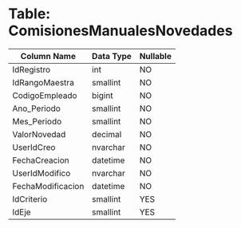 # Table: ComisionesManualesNovedades

| Column Name | Data Type | Nullable |
|-------------|-----------|----------|
| IdRegistro | int | NO |
| IdRangoMaestra | smallint | NO |
| CodigoEmpleado | bigint | NO |
| Ano_Periodo | smallint | NO |
| Mes_Periodo | smallint | NO |
| ValorNovedad | decimal | NO |
| UserIdCreo | nvarchar | NO |
| FechaCreacion | datetime | NO |
| UserIdModifico | nvarchar | NO |
| FechaModificacion | datetime | NO |
| IdCriterio | smallint | YES |
| IdEje | smallint | YES |
